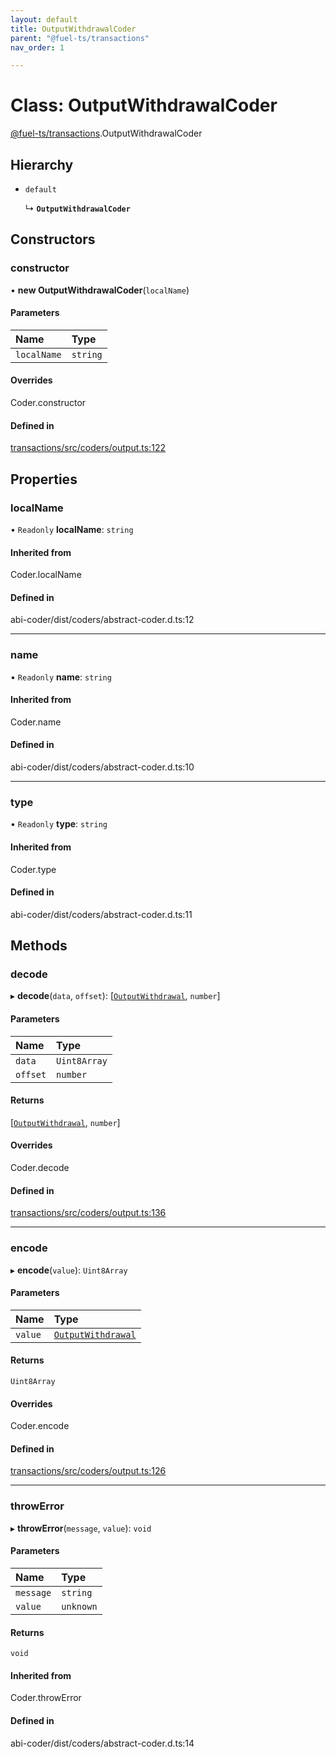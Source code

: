```yaml
---
layout: default
title: OutputWithdrawalCoder
parent: "@fuel-ts/transactions"
nav_order: 1

---
```


# Class: OutputWithdrawalCoder

[@fuel-ts/transactions](../index.md).OutputWithdrawalCoder

## Hierarchy

- `default`

  ↳ **`OutputWithdrawalCoder`**

## Constructors

### constructor

• **new OutputWithdrawalCoder**(`localName`)

#### Parameters

| Name | Type |
| :------ | :------ |
| `localName` | `string` |

#### Overrides

Coder.constructor

#### Defined in

[transactions/src/coders/output.ts:122](https://github.com/luizstacio/fuels-ts/blob/0092f5b/packages/transactions/src/coders/output.ts#L122)

## Properties

### localName

• `Readonly` **localName**: `string`

#### Inherited from

Coder.localName

#### Defined in

abi-coder/dist/coders/abstract-coder.d.ts:12

___

### name

• `Readonly` **name**: `string`

#### Inherited from

Coder.name

#### Defined in

abi-coder/dist/coders/abstract-coder.d.ts:10

___

### type

• `Readonly` **type**: `string`

#### Inherited from

Coder.type

#### Defined in

abi-coder/dist/coders/abstract-coder.d.ts:11

## Methods

### decode

▸ **decode**(`data`, `offset`): [[`OutputWithdrawal`](../index.md#outputwithdrawal), `number`]

#### Parameters

| Name | Type |
| :------ | :------ |
| `data` | `Uint8Array` |
| `offset` | `number` |

#### Returns

[[`OutputWithdrawal`](../index.md#outputwithdrawal), `number`]

#### Overrides

Coder.decode

#### Defined in

[transactions/src/coders/output.ts:136](https://github.com/luizstacio/fuels-ts/blob/0092f5b/packages/transactions/src/coders/output.ts#L136)

___

### encode

▸ **encode**(`value`): `Uint8Array`

#### Parameters

| Name | Type |
| :------ | :------ |
| `value` | [`OutputWithdrawal`](../index.md#outputwithdrawal) |

#### Returns

`Uint8Array`

#### Overrides

Coder.encode

#### Defined in

[transactions/src/coders/output.ts:126](https://github.com/luizstacio/fuels-ts/blob/0092f5b/packages/transactions/src/coders/output.ts#L126)

___

### throwError

▸ **throwError**(`message`, `value`): `void`

#### Parameters

| Name | Type |
| :------ | :------ |
| `message` | `string` |
| `value` | `unknown` |

#### Returns

`void`

#### Inherited from

Coder.throwError

#### Defined in

abi-coder/dist/coders/abstract-coder.d.ts:14

